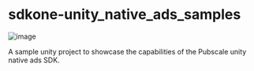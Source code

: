 # sdkone-unity_native_ads_samples
![image](https://github.com/GreedyGame/sdkone-unity_native_ads_samples/assets/98257601/72c224e1-92a8-495a-a457-d0973ea303e9)

A sample unity project to showcase the capabilities of the Pubscale unity native ads SDK.

